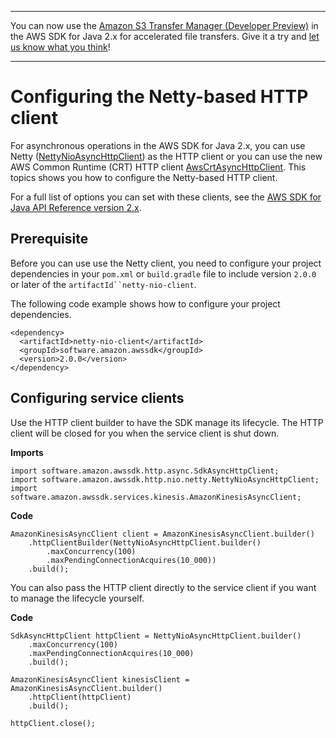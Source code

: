 --------

You can now use the [Amazon S3 Transfer Manager \(Developer Preview\)](https://bit.ly/2WQebiP) in the AWS SDK for Java 2\.x for accelerated file transfers\. Give it a try and [let us know what you think](https://bit.ly/3zT1YYM)\!

--------

# Configuring the Netty\-based HTTP client<a name="http-configuration-netty"></a>

For asynchronous operations in the AWS SDK for Java 2\.x, you can use Netty \([NettyNioAsyncHttpClient](http://docs.aws.amazon.com/sdk-for-java/latest/reference/software/amazon/awssdk/http/nio/netty/NettyNioAsyncHttpClient.html)\) as the HTTP client or you can use the new AWS Common Runtime \(CRT\) HTTP client [AwsCrtAsyncHttpClient](http://docs.aws.amazon.com/sdk-for-java/latest/reference/software/amazon/awssdk/http/crt/AwsCrtAsyncHttpClient.html)\. This topics shows you how to configure the Netty\-based HTTP client\.

For a full list of options you can set with these clients, see the [AWS SDK for Java API Reference version 2\.x](http://docs.aws.amazon.com/sdk-for-java/latest/reference/)\.

## Prerequisite<a name="prerequisite"></a>

Before you can use use the Netty client, you need to configure your project dependencies in your `pom.xml` or `build.gradle` file to include version `2.0.0` or later of the `artifactId``netty-nio-client`\.

The following code example shows how to configure your project dependencies\.

```
<dependency>
  <artifactId>netty-nio-client</artifactId>
  <groupId>software.amazon.awssdk</groupId>
  <version>2.0.0</version>
</dependency>
```

## Configuring service clients<a name="configuring-service-clients"></a>

Use the HTTP client builder to have the SDK manage its lifecycle\. The HTTP client will be closed for you when the service client is shut down\.

 **Imports** 

```
import software.amazon.awssdk.http.async.SdkAsyncHttpClient;
import software.amazon.awssdk.http.nio.netty.NettyNioAsyncHttpClient;
import software.amazon.awssdk.services.kinesis.AmazonKinesisAsyncClient;
```

 **Code** 

```
AmazonKinesisAsyncClient client = AmazonKinesisAsyncClient.builder()
    .httpClientBuilder(NettyNioAsyncHttpClient.builder()
        .maxConcurrency(100)
        .maxPendingConnectionAcquires(10_000))
    .build();
```

You can also pass the HTTP client directly to the service client if you want to manage the lifecycle yourself\.

 **Code** 

```
SdkAsyncHttpClient httpClient = NettyNioAsyncHttpClient.builder()
    .maxConcurrency(100)
    .maxPendingConnectionAcquires(10_000)
    .build();

AmazonKinesisAsyncClient kinesisClient = AmazonKinesisAsyncClient.builder()
    .httpClient(httpClient)
    .build();

httpClient.close();
```